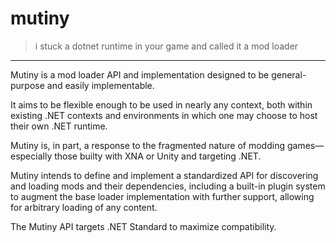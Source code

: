 # mutiny

> i stuck a dotnet runtime in your game and called it a mod loader

---

Mutiny is a mod loader API and implementation designed to be general-purpose and easily implementable.

It aims to be flexible enough to be used in nearly any context, both within existing .NET contexts and environments in which one may choose to host their own .NET runtime.

Mutiny is, in part, a response to the fragmented nature of modding games—especially those builty with XNA or Unity and targeting .NET.

Mutiny intends to define and implement a standardized API for discovering and loading mods and their dependencies, including a built-in plugin system to augment the base loader implementation with further support, allowing for arbitrary loading of any content.

The Mutiny API targets .NET Standard to maximize compatibility.
